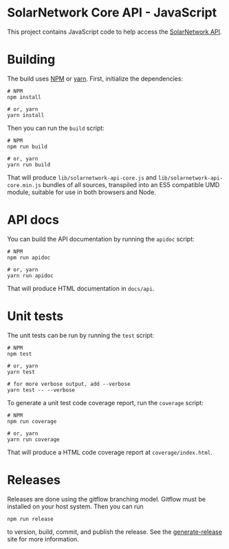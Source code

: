 # SolarNetwork Core API - JavaScript

This project contains JavaScript code to help access the [SolarNetwork API][solarnet-api].

# Building

The build uses [NPM][npm] or [yarn][yarn]. First, initialize the dependencies:

```shell
# NPM
npm install

# or, yarn
yarn install
```

Then you can run the `build` script:

```shell
# NPM
npm run build

# or, yarn
yarn run build
```

That will produce `lib/solarnetwork-api-core.js` and `lib/solarnetwork-api-core.min.js` bundles
of all sources, transpiled into an ES5 compatible UMD module, suitable for use in both browsers
and Node.

# API docs

You can build the API documentation by running the `apidoc` script:

```shell
# NPM
npm run apidoc

# or, yarn
yarn run apidoc
```

That will produce HTML documentation in `docs/api`.

# Unit tests

The unit tests can be run by running the `test` script:

```shell
# NPM
npm test

# or, yarn
yarn test

# for more verbose output, add --verbose
yarn test -- --verbose
```

To generate a unit test code coverage report, run the `coverage` script:

```shell
# NPM
npm run coverage

# or, yarn
yarn run coverage
```

That will produce a HTML code coverage report at `coverage/index.html`.

# Releases

Releases are done using the gitflow branching model. Gitflow must 
be installed on your host system. Then you can run

```shell
npm run release
```

to version, build, commit, and publish the release. See the 
[generate-release][generate-release] site for more information.


  [npm]: https://www.npmjs.com/
  [yarn]: https://yarnpkg.com/
  [solarnet-api]: https://github.com/SolarNetwork/solarnetwork/wiki/API-Developer-Guide
  [generate-release]: https://github.com/mrkmg/node-generate-release